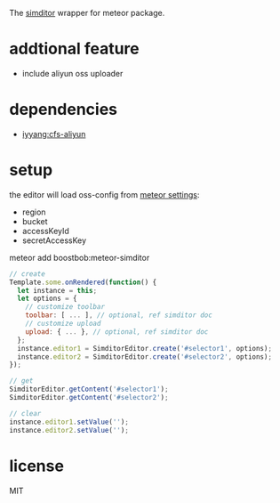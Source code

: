 The [simditor](https://simditor.tower.im) wrapper for meteor package.

# addtional feature

- include aliyun oss uploader

# dependencies

- [iyyang:cfs-aliyun](https://atmospherejs.com/iyyang/cfs-aliyun)

# setup

the editor will load oss-config from [meteor settings](https://docs.meteor.com/api/core.html#Meteor-settings):

- region
- bucket
- accessKeyId
- secretAccessKey

meteor add boostbob:meteor-simditor

```js
// create
Template.some.onRendered(function() {
  let instance = this;
  let options = {
    // customize toolbar
    toolbar: [ ... ], // optional, ref simditor doc
    // customize upload
    upload: { ... }, // optional, ref simditor doc
  };
  instance.editor1 = SimditorEditor.create('#selector1', options);
  instance.editor2 = SimditorEditor.create('#selector2', options);
});

// get
SimditorEditor.getContent('#selector1');
SimditorEditor.getContent('#selector2');

// clear
instance.editor1.setValue('');
instance.editor2.setValue('');
```

# license

MIT
